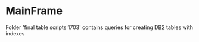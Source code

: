 # MainFrame

Folder 'final table scripts 1703' contains queries for creating DB2 tables with indexes
